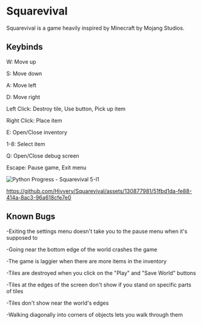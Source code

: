 # Squarevival
Squarevival is a game heavily inspired by Minecraft by Mojang Studios.



## Keybinds
W: Move up

S: Move down

A: Move left

D: Move right

Left Click: Destroy tile, Use button, Pick up item

Right Click: Place item

E: Open/Close inventory

1-8: Select item

Q: Open/Close debug screen

Escape: Pause game, Exit menu

![Python Progress - Squarevival 5-I1](https://github.com/Hivvery/Squarevival/assets/130877981/02af3c47-1949-49de-8bf6-5bb594f794eb)

https://github.com/Hivvery/Squarevival/assets/130877981/51fbd1da-fe88-414a-8ac3-96a618cfe7e0

## Known Bugs
-Exiting the settings menu doesn't take you to the pause menu when it's supposed to

-Going near the bottom edge of the world crashes the game

-The game is laggier when there are more items in the inventory

-Tiles are destroyed when you click on the "Play" and "Save World" buttons

-Tiles at the edges of the screen don't show if you stand on specific parts of tiles

-Tiles don't show near the world's edges

-Walking diagonally into corners of objects lets you walk through them
